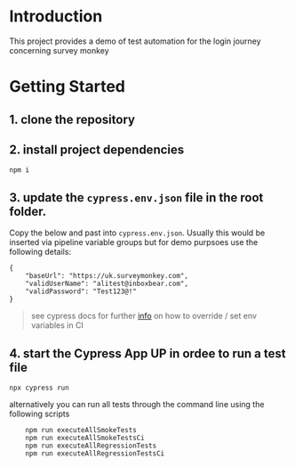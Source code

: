 # Introduction

This project provides a demo of test automation for the login journey concerning survey monkey

# Getting Started

## 1. clone the repository

## 2. install project dependencies

```
npm i
```

## 3. update the `cypress.env.json` file in the root folder.

Copy the below and past into `cypress.env.json`. Usually this would be inserted via pipeline variable groups but for demo purpsoes use the following details:

```
{
    "baseUrl": "https://uk.surveymonkey.com",
    "validUserName": "alitest@inboxbear.com",
    "validPassword": "Test123@!"
}
```

> see cypress docs for further [info](https://docs.cypress.io/guides/guides/environment-variables#Option-2-cypressenvjson) on how to override / set env variables in CI

## 4. start the Cypress App UP in ordee to run a test file

```
npx cypress run
```

alternatively you can run all tests through the command line using the following scripts

```
    npm run executeAllSmokeTests
    npm run executeAllSmokeTestsCi
    npm run executeAllRegressionTests
    npm run executeAllRegressionTestsCi
```
